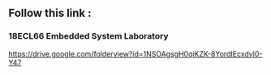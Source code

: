 ## Follow this link :

### 18ECL66 Embedded System Laboratory 
https://drive.google.com/folderview?id=1NSOAgsgH0qiKZK-8YordIEcxdyl0-Y47
